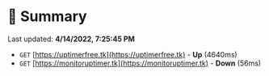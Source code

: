 # 📖 Summary
Last updated: **4/14/2022, 7:25:45 PM**

- `GET` [https://uptimerfree.tk](https://uptimerfree.tk) - **Up** (4640ms)
- `GET` [https://monitoruptimer.tk](https://monitoruptimer.tk) - **Down** (56ms)
